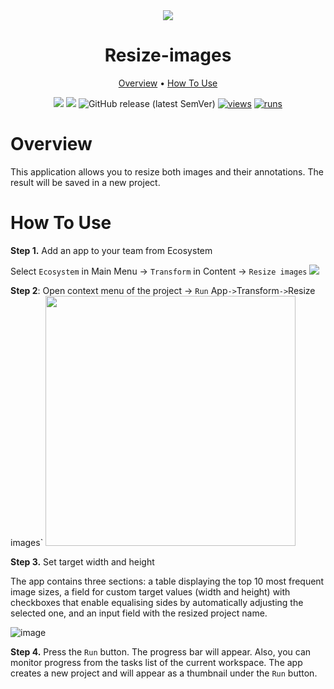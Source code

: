 <div align="center" markdown>


<img src="https://user-images.githubusercontent.com/106374579/183634421-0cb94591-5ea6-4de2-9fd2-fccb72b241d5.png"/>

# Resize-images

<p align="center">
  <a href="#Overview">Overview</a> •
  <a href="#How-To-Use">How To Use</a>
</p>


[![](https://img.shields.io/badge/supervisely-ecosystem-brightgreen)](https://ecosystem.supervisely.com/apps/supervisely-ecosystem/resize-images)
[![](https://img.shields.io/badge/slack-chat-green.svg?logo=slack)](https://supervisely.com/slack)
![GitHub release (latest SemVer)](https://img.shields.io/github/v/release/supervisely-ecosystem/resize-images)
[![views](https://app.supervisely.com/img/badges/views/supervisely-ecosystem/resize-images.png)](https://supervisely.com)
[![runs](https://app.supervisely.com/img/badges/runs/supervisely-ecosystem/resize-images.png)](https://supervisely.com)

</div>

# Overview

This application allows you to resize both images and their annotations. The result will be saved in a new project.

# How To Use

**Step 1.** Add an app to your team from Ecosystem

   Select `Ecosystem` in Main Menu -> `Transform` in Content -> `Resize images`
<img src="https://i.imgur.com/O0uy6v1.png"/>

**Step 2**: Open context menu of the project -> `Run` App` -> `Transform` -> `Resize images` 
<img src="https://i.imgur.com/w5pztbj.png" height="400px"/>

**Step 3.** Set target width and height
   
   The app contains three sections: a table displaying the top 10 most frequent image sizes, a field for custom target values (width and height) with checkboxes that enable equalising sides by automatically adjusting the selected one, and an input field with the resized project name.
   
![image](https://github.com/supervisely-ecosystem/resize-images/assets/61844772/8d86b7eb-9ba7-4529-b542-1f0492cb443a)

**Step 4.** Press the `Run` button. The progress bar will appear. Also, you can monitor progress from the tasks list of the current workspace.
   The app creates a new project and will appear as a thumbnail under the `Run` button.
